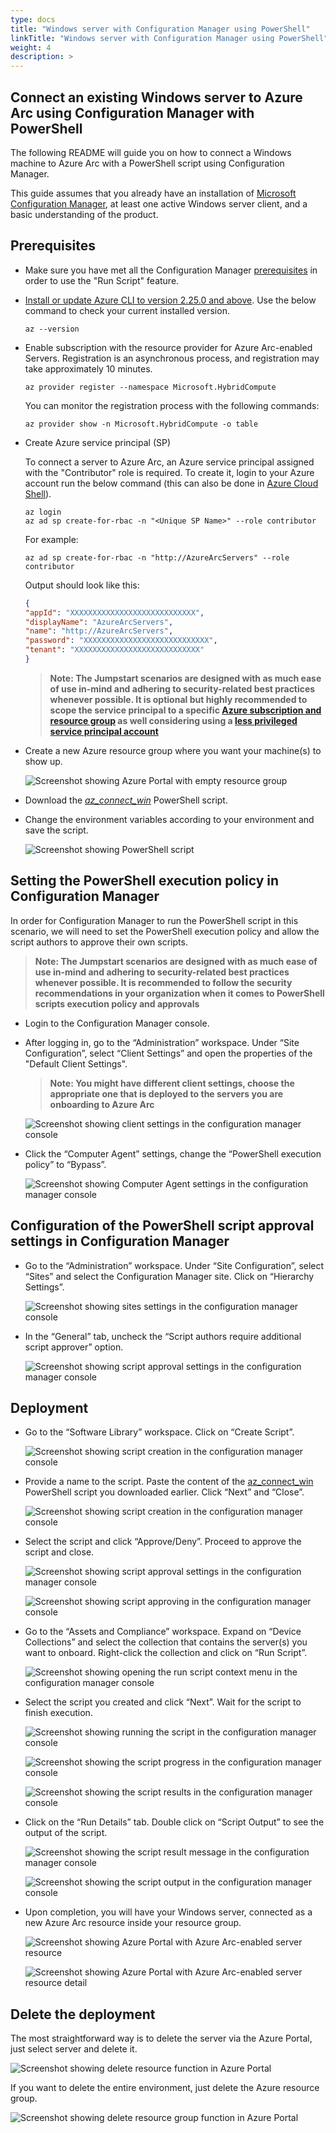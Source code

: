 ```yaml
---
type: docs
title: "Windows server with Configuration Manager using PowerShell"
linkTitle: "Windows server with Configuration Manager using PowerShell"
weight: 4
description: >
---
```

## Connect an existing Windows server to Azure Arc using Configuration Manager with PowerShell

The following README will guide you on how to connect a Windows machine to Azure Arc with a PowerShell script using Configuration Manager.

This guide assumes that you already have an installation of [Microsoft Configuration Manager](https://docs.microsoft.com/en-us/mem/configmgr/core/understand/introduction), at least one active Windows server client, and a basic understanding of the product.

## Prerequisites

- Make sure you have met all the Configuration Manager [prerequisites](https://docs.microsoft.com/mem/configmgr/apps/deploy-use/create-deploy-scripts#prerequisites) in order to use the "Run Script" feature.

- [Install or update Azure CLI to version 2.25.0 and above](https://docs.microsoft.com/en-us/cli/azure/install-azure-cli?view=azure-cli-latest). Use the below command to check your current installed version.

  ```shell
  az --version
  ```

- Enable subscription with the resource provider for Azure Arc-enabled Servers. Registration is an asynchronous process, and registration may take approximately 10 minutes.

  ```shell
  az provider register --namespace Microsoft.HybridCompute
  ```

  You can monitor the registration process with the following commands:

    ```shell
    az provider show -n Microsoft.HybridCompute -o table
    ```

- Create Azure service principal (SP)

    To connect a server to Azure Arc, an Azure service principal assigned with the "Contributor" role is required. To create it, login to your Azure account run the below command (this can also be done in [Azure Cloud Shell](https://shell.azure.com/)).

    ```shell
    az login
    az ad sp create-for-rbac -n "<Unique SP Name>" --role contributor
    ```

    For example:

    ```shell
    az ad sp create-for-rbac -n "http://AzureArcServers" --role contributor
    ```

    Output should look like this:

    ```json
    {
    "appId": "XXXXXXXXXXXXXXXXXXXXXXXXXXXX",
    "displayName": "AzureArcServers",
    "name": "http://AzureArcServers",
    "password": "XXXXXXXXXXXXXXXXXXXXXXXXXXXX",
    "tenant": "XXXXXXXXXXXXXXXXXXXXXXXXXXXX"
    }
    ```

    > **Note: The Jumpstart scenarios are designed with as much ease of use in-mind and adhering to security-related best practices whenever possible. It is optional but highly recommended to scope the service principal to a specific [Azure subscription and resource group](https://docs.microsoft.com/en-us/cli/azure/ad/sp?view=azure-cli-latest) as well considering using a [less privileged service principal account](https://docs.microsoft.com/en-us/azure/role-based-access-control/best-practices)**

- Create a new Azure resource group where you want your machine(s) to show up.

    ![Screenshot showing Azure Portal with empty resource group](./01.png)

- Download the [_az_connect_win_](https://github.com/microsoft/azure_arc/blob/main/azure_arc_servers_jumpstart/scripts/az_connect_win.ps1) PowerShell script.

- Change the environment variables according to your environment and save the script.

    ![Screenshot showing PowerShell script](./02.png)

## Setting the PowerShell execution policy in Configuration Manager

In order for Configuration Manager to run the PowerShell script in this scenario, we will need to set the PowerShell execution policy and allow the script authors to approve their own scripts.

   > **Note: The Jumpstart scenarios are designed with as much ease of use in-mind and adhering to security-related best practices whenever possible. It is recommended to follow the security recommendations in your organization when it comes to PowerShell scripts execution policy and approvals**

- Login to the Configuration Manager console.

- After logging in, go to the “Administration” workspace. Under “Site Configuration”, select “Client Settings” and open the properties of the "Default Client Settings".

   > **Note: You might have different client settings, choose the appropriate one that is deployed to the servers you are onboarding to Azure Arc**

    ![Screenshot showing client settings in the configuration manager console](./03.png)

- Click the “Computer Agent” settings, change the “PowerShell execution policy” to “Bypass”.

    ![Screenshot showing Computer Agent settings in the configuration manager console](./04.png)

## Configuration of the PowerShell script approval settings in Configuration Manager

- Go to the “Administration” workspace. Under “Site Configuration”, select “Sites” and select the Configuration Manager site. Click on “Hierarchy Settings”.
    
    ![Screenshot showing sites settings in the configuration manager console](./05.png)

- In the “General” tab, uncheck the “Script authors require additional script approver” option.
    
    ![Screenshot showing script approval settings in the configuration manager console](./06.png)

## Deployment

* Go to the “Software Library” workspace. Click on “Create Script”.
    
    ![Screenshot showing script creation in the configuration manager console](./07.png)

* Provide a name to the script. Paste the content of the [az_connect_win](https://github.com/microsoft/azure_arc/blob/main/azure_arc_servers_jumpstart/scripts/az_connect_win.ps1) PowerShell script you downloaded earlier. Click “Next” and “Close”.
    
    ![Screenshot showing script creation in the configuration manager console](./08.png)

- Select the script and click “Approve/Deny”. Proceed to approve the script and close.
    
    ![Screenshot showing script approval settings in the configuration manager console](./09.png)

    ![Screenshot showing script approving in the configuration manager console](./10.png)

- Go to the “Assets and Compliance” workspace. Expand on “Device Collections” and select the collection that contains the server(s) you want to onboard. Right-click the collection and click on “Run Script”.

    ![Screenshot showing opening the run script context menu in the configuration manager console](./11.png)

- Select the script you created and click “Next”. Wait for the script to finish execution.

    ![Screenshot showing running the script in the configuration manager console](./12.png)

    ![Screenshot showing the script progress in the configuration manager console](./13.png)

    ![Screenshot showing the script results in the configuration manager console](./14.png)

* Click on the “Run Details” tab. Double click on “Script Output” to see the output of the script.

    ![Screenshot showing the script result message in the configuration manager console](./15.png)

    ![Screenshot showing the script output in the configuration manager console](./16.png)

* Upon completion, you will have your Windows server, connected as a new Azure Arc resource inside your resource group.

    ![Screenshot showing Azure Portal with Azure Arc-enabled server resource](./17.png)

    ![Screenshot showing Azure Portal with Azure Arc-enabled server resource detail](./18.png)

## Delete the deployment

The most straightforward way is to delete the server via the Azure Portal, just select server and delete it.

![Screenshot showing delete resource function in Azure Portal](./19.png)

If you want to delete the entire environment, just delete the Azure resource group.

![Screenshot showing delete resource group function in Azure Portal](./20.png)
